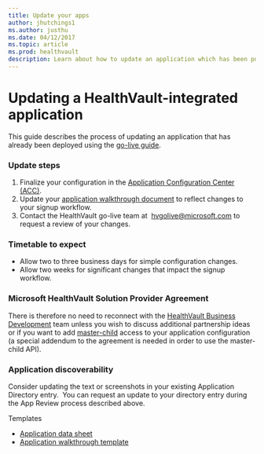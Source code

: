 ```yaml
---
title: Update your apps
author: jhutchings1
ms.author: justhu
ms.date: 04/12/2017
ms.topic: article
ms.prod: healthvault
description: Learn about how to update an application which has been published for HealthVault's production environment. 
---
```


Updating a HealthVault-integrated application
=============================================

This guide describes the process of updating an application that has already been deployed using the <a href="go-live" id="PageContent_13986_2">go-live guide</a>.

### Update steps

1.  Finalize your configuration in the [Application Configuration Center (ACC)](https://config.healthvault-ppe.com).
2.  Update your [application walkthrough document](http://download.microsoft.com/download/7/4/E/74EA8944-199C-4F56-B3BB-8105869425BC/HealthVault%20Application%20Walkthrough%20document.docx) to reflect changes to your signup workflow.
3.  Contact the HealthVault go-live team at  [hvgolive@microsoft.com](mailto:HvGoLive@microsoft.com) to request a review of your changes.

### Timetable to expect

-   Allow two to three business days for simple configuration changes.
-   Allow two weeks for significant changes that impact the signup workflow.

### Microsoft HealthVault Solution Provider Agreement

There is therefore no need to reconnect with the [HealthVault Business Development](mailto:hvbd@microsoft.com) team unless you wish to discuss additional partnership ideas or if you want to add <a href="/healthvault/concepts/advanced/master-and-child-applications" id="Introduction_13986_23">master-child</a> access to your application configuration (a special addendum to the agreement is needed in order to use the master-child API).

### Application discoverability

Consider updating the text or screenshots in your existing Application Directory entry.  You can request an update to your directory entry during the App Review process described above.

<span id="singleColInThreeColLayout"></span>

Templates

-   <a href="http://download.microsoft.com/download/7/4/E/74EA8944-199C-4F56-B3BB-8105869425BC/HealthVault%20Application%20Information%20Template.docx" id="RightRailLinkListSection_13986_25">Application data sheet</a>
-   <a href="http://download.microsoft.com/download/7/4/E/74EA8944-199C-4F56-B3BB-8105869425BC/HealthVault%20Application%20Walkthrough%20document.docx" id="RightRailLinkListSection_13986_26">Application walkthrough template</a>

